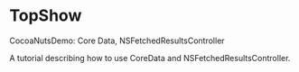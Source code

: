 # TopShow
CocoaNutsDemo: Core Data, NSFetchedResultsController 

A tutorial describing how to use CoreData and NSFetchedResultsController.
